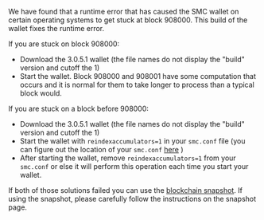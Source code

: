 We have found that a runtime error that has caused the SMC wallet on certain operating systems to get stuck at block 908000. This build of the wallet fixes the runtime error.

If you are stuck on block 908000:
- Download the 3.0.5.1 wallet (the file names do not display the "build" version and cutoff the 1)
- Start the wallet. Block 908000 and 908001 have some computation that occurs and it is normal for them to take longer to process than a typical block would.

If you are stuck on a block before 908000:
- Download the 3.0.5.1 wallet (the file names do not display the "build" version and cutoff the 1)
- Start the wallet with `reindexaccumulators=1` in your `smc.conf` file (you can figure out the location of your `smc.conf` [here](https://smc.freshdesk.com/support/solutions/articles/30000004664-where-are-my-wallet-dat-blockchain-and-configuration-conf-files-located-) )
- After starting the wallet, remove `reindexaccumulators=1` from your `smc.conf` or else it will perform this operation each time you start your wallet.

If both of those solutions failed you can use the [blockchain snapshot](http://178.254.23.111/~pub/SMC/Daily-Snapshots-Html/SMC-Daily-Snapshots.html). If using the snapshot, please carefully follow the instructions on the snapshot page.